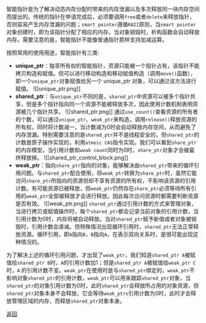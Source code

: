 智能指针是为了解决动态内存分配时带来的内存泄漏以及多次释放同一块内存空间而提出的。传统的指针在申请完成后，必须要调用`free`或者`delete`来释放指针，否则容易产生内存泄漏的问题；`smart pointer`遵循`RAII`原则，当`smart pointer`对象创建时，即为该指针分配了相应的内存，当对象销毁时，析构函数会自动释放内存。需要注意的是，智能指针不能像普通指针那样支持加减运算。

按照常用的使用用途，智能指针有三类:
- **unique_ptr**：独享所有权的智能指针，资源只能被一个指针占有，该指针不能拷贝构造和赋值。但可以进行移动构造和移动赋值构造（调用`move()`函数），即一个`unique_ptr`对象赋值给另一个 unique_ptr 对象，可以通过该方法进行赋值。
![[unique_ptr.png]]
- **shared_ptr**：与`unique_ptr`不同的是，`shared_ptr`中资源可以被多个指针共享，但是多个指针指向同一个资源不能被释放多次，因此使用计数机制表明资源被几个指针共享。
![[shared_ptr.png]]
通过`use_count()`查看资源的所有者的个数，可以通过`unique_ptr`、`weak_ptr`来构造，调用`release()`释放资源的所有权，同时将计数减一，当计数减为0时会自动释放内存空间，从而避免了内存泄漏。特别需要注意的是`shared_ptr`并不是线程安全的，但`shared_ptr`的计数是原子操作实现的，利用`atmoic CAS`指令实现。我们可以看到`share_ptr`的内存模型，当引用计数和`weak count`同时为0时，`share_ptr`对象才会被最终释放掉。
![[shared_ptr_control_block.png]]
- **weak_ptr**：指向`share_ptr`指向的对象，能够解决由`shared_ptr`带来的循环引用问题。与`shared_ptr`配合使用，将`weak_ptr`转换为`share_ptr`时，虽然它能访问`share_ptr`所指向的资源但却不享有资源的所有权，不影响该资源的引用计数。有可能资源已被释放，但`weak_ptr`仍然存在`share_ptr`必须等待所有引用的`weak_ptr`全部被释放才会进行释放。因此每次访问资源时都需要判断资源是否有效。
![[weak_ptr.png]]
`shared_ptr`通过引用计数的方式来管理对象，当进行拷贝或赋值操作时，每个`shared_ptr`都会记录当前对象的引用计数，当引用计数为0时，内存将被自动释放。当对`shared_ptr`赋予新值或者对象被销毁时，引用计数会递减。但特殊情况出现循环引用时，`shared_ptr`无法正常释放资源。循环引用，即`A`指向`B`，`B`指向`A`，在表示双向关系时，是很可能出现这种情况的。

为了解决上述的循环引用问题，才出现了`weak_ptr`，我们知道`shared_ptr A`被赋值给`shared_ptr B`时，`A`的引用计数加1；但是`shared_ptr A`被赋值给`weak_ptr C`时，`A` 的引用计数不变。`weak_ptr`在使用时是与`shared_ptr`绑定的，`weak_ptr`不影响对象`shared_ptr`的引用计数，`weak_ptr`可以用来跟踪`shared_ptr`对象，当`shared_ptr`的对象引用计数为0时，此时`shared_ptr`会释放所占用的对象资源，但`shared_ptr`对象本身不会释放，它会等待`weak_ptrs`引用计数为0时，此时才会释放管理区域的内存，而释放`shared_ptr`对象本身。

[返回](readme.md)